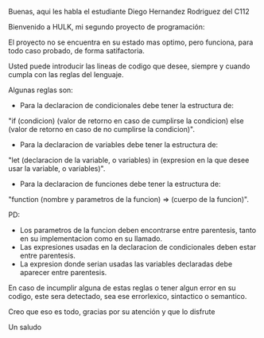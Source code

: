 Buenas, aqui les habla el estudiante Diego Hernandez Rodriguez del C112

Bienvenido a HULK, mi segundo proyecto de programación:

 El proyecto no se encuentra en su estado mas optimo, pero funciona, para todo caso probado, de forma satifactoria.

 Usted puede introducir las lineas de codigo que desee, siempre y cuando cumpla con las reglas del lenguaje.
  
Algunas reglas son:

- Para la declaracion de condicionales debe tener la estructura de:

"if (condicion) (valor de retorno en caso de cumplirse la condicion) else (valor de retorno en caso de no cumplirse la condicion)".

- Para la declaracion de variables debe tener la estructura de:

"let (declaracion de la variable, o variables) in (expresion en la que desee usar la variable, o variables)".

- Para la declaracion de funciones debe tener la estructura de:

"function (nombre y parametros de la funcion) => (cuerpo de la funcion)".

PD: 
- Los parametros de la funcion deben encontrarse entre parentesis, tanto en su implementacion como en su llamado.
- Las expresiones usadas en la declaracion de condicionales deben estar entre parentesis.
- La expresion donde serian usadas las variables declaradas debe aparecer entre parentesis.

En caso de incumplir alguna de estas reglas o tener algun error en su codigo, este sera detectado, sea ese errorlexico, sintactico o semantico.

Creo que eso es todo, gracias por su atención y que lo disfrute

Un saludo
